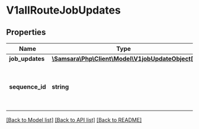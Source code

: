 # V1allRouteJobUpdates

## Properties
Name | Type | Description | Notes
------------ | ------------- | ------------- | -------------
**job_updates** | [**\Samsara\Php\Client\Model\V1jobUpdateObject[]**](V1jobUpdateObject.md) |  | [optional] 
**sequence_id** | **string** | Sequence ID of the last update returned in the response | [optional] 

[[Back to Model list]](../../README.md#documentation-for-models) [[Back to API list]](../../README.md#documentation-for-api-endpoints) [[Back to README]](../../README.md)

